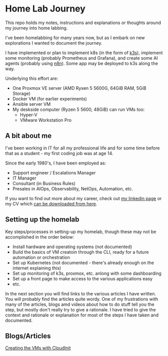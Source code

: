 # Home Lab Journey
This repo holds my notes, instructions and explanations or thoughts around my journey into home labbing.

I've been homelabbing for many years now, but as I embark on new explorations I wanted to document the journey.

I have implemented or plan to implement k8s (in the form of [k3s](https://k3s.io)), implement some monitoring (probably Prometheus and Grafana), and create some AI agents (probably using [n8n](https://n8n.io/)). Some app may be deployed to k3s along the way.

Underlying this effort are:
- One Proxmox VE server (AMD Ryxen 5 5600G, 64GiB RAM, 5GiB Storage)
- Docker VM (for earlier experiments)
- Ansible server VM
- My deskside computer (Ryzen 5 5600, 48GiB) can run VMs too:
    - Hyper-V 
    - VMware Workstation Pro


## A bit about me
I've been working in IT for all my professional life and for some time before that as a student - my first coding job was at age 14.

Since the early 1980's, I have been employed as:
- Support engineer / Escalations Manager
- IT Manager
- Consultant (in Business Rules)
- Presales in AIOps, Observability, NetOps, Automation, etc.

If you want to find out more about my career, check out [my linkedin page](https://www.linkedin.com/in/davidjudge) or my CV which [can be downloaded from here](https://resume.davidmjudge.me.uk).


## Setting up the homelab
Key steps/processes in setting-up my homelab, though these may not be accomplished in the order below:
- Install hardware and operating systems (not documented)
- Build the basics of VM creatoin through the CLI, ready for a future automation or orchestration
- Set up Kubernetes (not documented - there's already enough on the internet explaining this)
- Set up monitoring of k3s, proxmox, etc. anlong with some dashboarding
- Set up a front page to make access to the various applications easy
- etc.

In the next section you will find links to the various articles I have written.
You will probably find the articles quite wordy.  One of my frustrations with many of the articles, blogs amd videos about how to do stuff tell you the step, but mostly don't really try to give a rationale.  I have tried to give the context and rationale or explanation for most of the steps I have taken and documented.

## Blogs/Articles

[Creating the VMs with CloudInit](articles/proxmox-cloudinit-CLI.md)